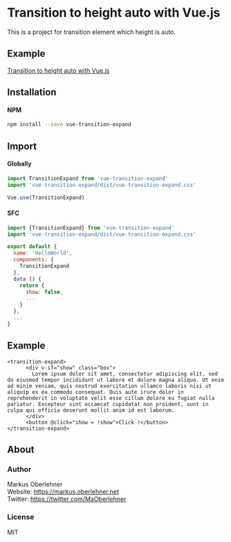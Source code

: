 # Transition to height auto with Vue.js

This is a project for transition element which height is auto.

## Example
[Transition to height auto with Vue.js](https://markus.oberlehner.net/blog/transition-to-height-auto-with-vue/)

## Installation

#### NPM
```bash
npm install --save vue-transition-expand
```

## Import

#### Globally
```javascript
import TransitionExpand from 'vue-transition-expand'
import 'vue-transition-expand/dist/vue-transition-expand.css'

Vue.use(TransitionExpand)
```

#### SFC

```javascript
import {TransitionExpand} from 'vue-transition-expand'
import 'vue-transition-expand/dist/vue-transition-expand.css'

export default {
  name: 'HelloWorld',
  components: {
    TransitionExpand
  },
  data () {
    return {
      show: false,
      ...
    }
  },
  ...
}
```

## Example
```
<transition-expand>
      <div v-if="show" class="box">
        Lorem ipsum dolor sit amet, consectetur adipiscing elit, sed do eiusmod tempor incididunt ut labore et dolore magna aliqua. Ut enim ad minim veniam, quis nostrud exercitation ullamco laboris nisi ut aliquip ex ea commodo consequat. Duis aute irure dolor in reprehenderit in voluptate velit esse cillum dolore eu fugiat nulla pariatur. Excepteur sint occaecat cupidatat non proident, sunt in culpa qui officia deserunt mollit anim id est laborum.
      </div>
      <button @click="show = !show">Click !</button>
</transition-expand>
```

## About

### Author

Markus Oberlehner  
Website: https://markus.oberlehner.net  
Twitter: https://twitter.com/MaOberlehner

### License

MIT
